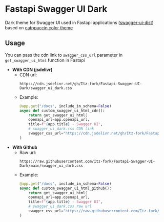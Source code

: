 # Fastapi Swagger UI Dark
Dark theme for Swagger UI used in Fastapi applications ([swagger-ui-dist](https://cdn.jsdelivr.net/npm/swagger-ui-dist@4/swagger-ui.css)) based on [catppuccin color theme](https://github.com/catppuccin/catppuccin)


## Usage
You can pass the cdn link to `swagger_css_url` parameter in `get_swagger_ui_html` function in Fastapi

- **With CDN (jsdelivr)**
    - CDN url:
        ```
        https://cdn.jsdelivr.net/gh/Itz-fork/Fastapi-Swagger-UI-Dark/swagger_ui_dark.css
        ```
    - Example:
        ```python
        @app.get("/docs", include_in_schema=False)
        async def custom_swagger_ui_html_cdn():
            return get_swagger_ui_html(
            openapi_url=app.openapi_url,
            title=f"{app.title} - Swagger UI",
            # swagger_ui_dark.css CDN link
            swagger_css_url="https://cdn.jsdelivr.net/gh/Itz-fork/Fastapi-Swagger-UI-Dark/swagger_ui_dark.css"
        )
        ```
- **With Github**
    - Raw url:
        ```
        https://raw.githubusercontent.com/Itz-fork/Fastapi-Swagger-UI-Dark/main/swagger_ui_dark.css
        ```
    - Example:
        ```python
        @app.get("/docs", include_in_schema=False)
        async def custom_swagger_ui_html_github():
            return get_swagger_ui_html(
            openapi_url=app.openapi_url,
            title=f"{app.title} - Swagger UI",
            # swagger_ui_dark.css raw url
            swagger_css_url="https://raw.githubusercontent.com/Itz-fork/Fastapi-Swagger-UI-Dark/main/swagger_ui_dark.css"
        )
        ```